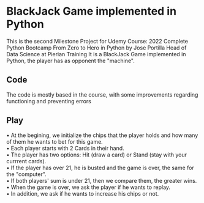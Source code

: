 # BlackJack Game implemented in Python
This is the second Milestone Project for Udemy Course: 2022 Complete Python Bootcamp From Zero to Hero in Python by Jose Portilla Head of Data Science at Pierian Training
It is a BlackJack Game implemented in Python, the player has as opponent the "machine". 
## Code
The code is mostly based in the course, with some improvements regarding functioning and preventing errors
## Play
• At the begining, we initialize the chips that the player holds and how many of them he wants to bet for this game. <br />
• Each player starts with 2 Cards in their hand.  <br />
• The player has two options: Hit (draw a card) or Stand (stay with your currrent cards). <br />
• If the player has over 21, he is busted and the game is over, the same for the "computer". <br />
• If both players' sum is under 21, then we compare them, the greater wins. <br />
• When the game is over, we ask the player if he wants to replay. <br />
• In addition, we ask if he wants to increase his chips or not. <br />

